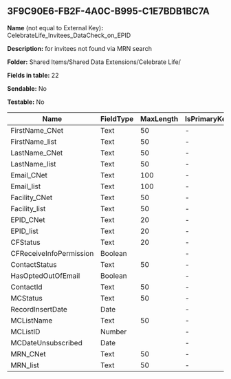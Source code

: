 ## 3F9C90E6-FB2F-4A0C-B995-C1E7BDB1BC7A

**Name** (not equal to External Key)**:** CelebrateLife_Invitees_DataCheck_on_EPID

**Description:** for invitees not found via MRN search

**Folder:** Shared Items/Shared Data Extensions/Celebrate Life/

**Fields in table:** 22

**Sendable:** No

**Testable:** No

| Name | FieldType | MaxLength | IsPrimaryKey | IsNullable | DefaultValue |
| --- | --- | --- | --- | --- | --- |
| FirstName_CNet | Text | 50 | - | + |  |
| FirstName_list | Text | 50 | - | + |  |
| LastName_CNet | Text | 50 | - | + |  |
| LastName_list | Text | 50 | - | + |  |
| Email_CNet | Text | 100 | - | + |  |
| Email_list | Text | 100 | - | + |  |
| Facility_CNet | Text | 50 | - | + |  |
| Facility_list | Text | 50 | - | + |  |
| EPID_CNet | Text | 20 | - | + |  |
| EPID_list | Text | 20 | - | + |  |
| CFStatus | Text | 20 | - | + |  |
| CFReceiveInfoPermission | Boolean |  | - | + |  |
| ContactStatus | Text | 50 | - | + |  |
| HasOptedOutOfEmail | Boolean |  | - | + |  |
| ContactId | Text | 50 | - | + |  |
| MCStatus | Text | 50 | - | + |  |
| RecordInsertDate | Date |  | - | + | GetDate() |
| MCListName | Text | 50 | - | + |  |
| MCListID | Number |  | - | + |  |
| MCDateUnsubscribed | Date |  | - | + |  |
| MRN_CNet | Text | 50 | - | + |  |
| MRN_list | Text | 50 | - | + |  |
